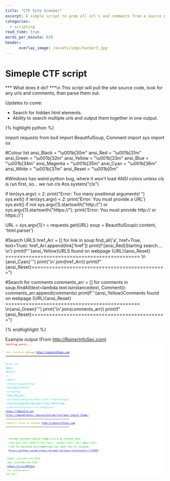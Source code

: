 ```yaml
---
title: "CTF Site Scanner"
excerpt: A simple script to grab all url's and comments from a source page.
categories:
  - scripting
read_time: true
words_per_minute: 820
header:
      overlay_image: /assets/imgs/hacker3.jpg
---
```


# Simeple CTF script

*** What does it do? ***\n
This script will pull the site source code, look for any urls and comments, then parse them out.

Updates to come:
- Search for hidden html elements.
- Ability to search multiple urls and output them together in one output.

{% highlight python %}

import requests
from bs4 import BeautifulSoup, Comment
import sys
import os

#Colour list
ansi_Black = "\u001b[30m"
ansi_Red = "\u001b[31m"
ansi_Green = "\u001b[32m"
ansi_Yellow = "\u001b[33m"
ansi_Blue = "\u001b[34m"
ansi_Magenta = "\u001b[35m"
ansi_Cyan = "\u001b[36m"
ansi_White = "\u001b[37m"
ansi_Reset = "\u001b[0m"

#Windows has weird python bug, where it won't load ANSI colors unless cls is run first, so... we run cls
#os.system("cls")

if len(sys.argv) > 2:
    print("Error: Too many positional arguments! ")
    sys.exit()
if len(sys.argv) < 2:
    print('Error: You must provide a URL')
    sys.exit()
if not sys.argv[1].startswith("http://") or sys.argv[1].startswith("https://"):
    print('Error: You must provide http:// or https://')

URL = sys.argv[1]
r = requests.get(URL)
soup = BeautifulSoup(r.content, 'html.parser')

#Search URLS
href_Arr = []
for link in soup.find_all('a', href=True, text=True):
    href_Arr.append(link['href'])
print(f'{ansi_Red}Starting search.... \n')
print(f'''{ansi_Yellow}URLS found on webpage {URL}{ansi_Reset}
============================================== \n {ansi_Cyan}''')
print('\n'.join(href_Arr))
print(f"{ansi_Reset}==============================================")

#Search for comments
comments_arr = []
for comments in soup.findAll(text=lambda text:isinstance(text, Comment)):
    comments_arr.append(comments)
print(f'''{ansi_Yellow}Comments found on webpage {URL}{ansi_Reset}
============================================== \n{ansi_Green}''')
print('\n'.join(comments_arr))
print(f"{ansi_Reset}==============================================")


{% endhighlight %}

Example output (From http://RainerInfoSec.com)
![Script Output](/assets/imgs/site_script1.PNG)

